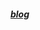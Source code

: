 
##### [blog](https://i9n0re.github.io/2018/12/22/wordpress-contact-form-7-v5-0-3-%E6%8F%92%E4%BB%B6-%E6%9D%83%E9%99%90%E6%8F%90%E5%8D%87%E3%80%81%E4%BB%BB%E6%84%8F%E6%96%87%E4%BB%B6%E8%AF%BB%E5%8F%96%E6%BC%8F%E6%B4%9E%E5%88%86%E6%9E%90/)
